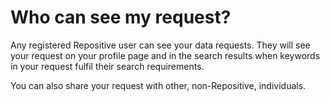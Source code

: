 # Who can see my request?

Any registered Repositive user can see your data requests. They will see your request on your profile page and in the search results when keywords in your request fulfil their search requirements.  

You can also share your request with other, non-Repositive, individuals.
